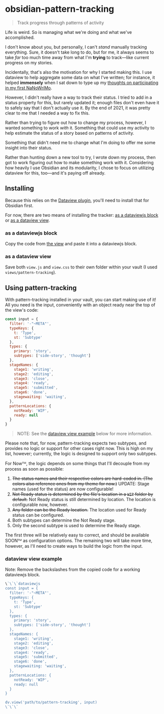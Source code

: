 # obsidian-pattern-tracking

> Track progress through patterns of activity

Life is weird. So is managing what we're doing and what we've accomplished.

I don't know about you, but personally, I can't _stand_ manually tracking everything. Sure, it doesn't take long to do, but for me, it always seems to take _far_ too much time away from what I'm **trying** to track—like current progress on my stories.

Incidentally, that's also the motivation for why I started making this. I use dataview to help aggregate some data on what I've written; for instance, it helped **immensely** when I sat down to type up my [thoughts on participating in my first NaNoWriMo](https://hartwellto.me/ObNaNo/ObNaNo+2021+Insights).

However, I didn't really have a way to track their status. I tried to add in a status property for this, but rarely updated it; enough files don't even have it to safely say that I don't actually use it. By the end of 2021, it was pretty clear to me that I needed a way to fix this.

Rather than trying to figure out how to change my process, however, I wanted something to work _with_ it. Something that could use my activity to help estimate the status of a story based on patterns of activity.

Something that didn't need me to change what I'm doing to offer me some insight into their status.

Rather than hunting down a new tool to try, I wrote down my process, then got to work figuring out how to make something work with it. Considering how heavily I use Obsidian and its modularity, I chose to focus on utilizing dataview for this, too—and it's paying off already.

## Installing

Because this relies on the [Dataview plugin](https://blacksmithgu.github.io/obsidian-dataview/), you'll need to install that for Obsidian first.

For now, there are two means of installing the tracker: [as a dataviewjs block](#as-dataviewjs-block) or [as a dataview view](#as-dataview-view).

### as a dataviewjs block

Copy the code from [the view](./views/pattern-tracking/view.js) and paste it into a dataviewjs block.

### as a dataview view

Save both `view.js` and `view.css` to their own folder within your vault (I used `views/pattern-tracking`).

## Using pattern-tracking

With pattern-tracking installed in your vault, you can start making use of it! All you need is the input, conveniently with an object ready near the top of the view's code:

```js
const input = {
  filter: '-"~META"',
  typeKeys: {
    t: 'Type',
    st: 'Subtype'
  },
  types: {
    primary: 'story',
    subtypes: ['side-story', 'thought']
  },
  stageNames: {
    stage1: 'writing',
    stage2: 'editing',
    stage3: 'close',
    stage4: 'ready',
    stage5: 'submitted',
    stage6: 'done',
    stagewaiting: 'waiting',
  },
  patternLocations: {
    notReady: 'WIP',
    ready: null
  }
}
```

> NOTE: See the [dataview view example](#dataview-view-example) below for more information.

Please note that, for now, pattern-tracking expects two subtypes, and provides no logic or support for other cases right now. This is high on my list, however; currently, the logic is designed to support only two subtypes.

For Nowᵀᴹ, the logic depends on some things that I'll decouple from my process as soon as possible:

1. ~~The status names and their respective colors are hard-coded in. (The colors also reference ones from my theme for now.)~~ UPDATE: Stage names (used for the status) are now configurable!
2. ~~Not Ready status is determined by the file's location in a `WIP` folder by default.~~ Not Ready status is still determined by location. The location is configurable now, however.
3. ~~Any folder can be the Ready location.~~ The location used for Ready status can be configured.
4. Both subtypes can determine the Not Ready stage.
5. Only the second subtype is used to determine the Ready stage.

The first three will be relatively easy to correct, and should be available SOONᵀᴹ as configuration options. The remaining two will take more time, however, as I'll need to create ways to build the logic from the input.

### dataview view example

Note: Remove the backslashes from the copied code for a working dataviewjs block.

```js
\`\`\`dataviewjs
const input = {
  filter: '-"~META"',
  typeKeys: {
    t: 'Type',
    st: 'Subtype'
  },
  types: {
    primary: 'story',
    subtypes: ['side-story', 'thought']
  },
  stageNames: {
    stage1: 'writing',
    stage2: 'editing',
    stage3: 'close',
    stage4: 'ready',
    stage5: 'submitted',
    stage6: 'done',
    stagewaiting: 'waiting',
  },
  patternLocations: {
    notReady: 'WIP',
    ready: null
  }
}

dv.view('path/to/pattern-tracking', input)
\`\`\`
```

